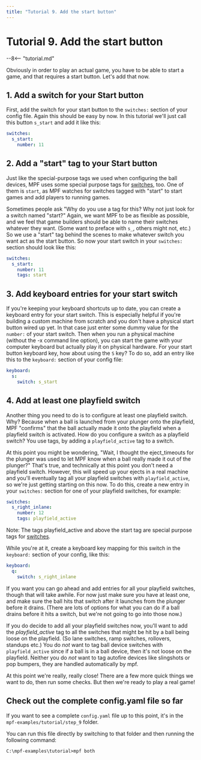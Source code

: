 ```yaml
---
title: "Tutorial 9. Add the start button"
---
```


# Tutorial 9. Add the start button

--8<-- "tutorial.md"

Obviously in order to play an actual game, you have to be able to start
a game, and that requires a start button. Let's add that now.

## 1. Add a switch for your Start button

First, add the switch for your start button to the `switches:` section
of your config file. Again this should be easy by now. In this tutorial
we'll just call this button `s_start` and add it like this:

``` yaml
switches:
  s_start:
    number: 11
```

## 2. Add a "start" tag to your Start button

Just like the special-purpose tags we used when configuring the ball
devices, MPF uses some
special purpose tags for [switches](../config/switches.md), too. One of them is `start`, as MPF watches for switches
tagged with "start" to start games and add players to running games.

Sometimes people ask "Why do you use a tag for this? Why not just look
for a switch named "start?" Again, we want MPF to be as flexible as
possible, and we feel that game builders should be able to name their
switches whatever they want. (Some want to preface with `s_`, others
might not, etc.) So we use a "start" tag behind the scenes to make
whatever switch you want act as the start button. So now your start
switch in your `switches:` section should look like this:

``` yaml
switches:
  s_start:
    number: 11
    tags: start
```

## 3. Add keyboard entries for your start switch

If you're keeping your keyboard shortcuts up to date, you can create a
keyboard entry for your start switch. This is especially helpful if
you're building a custom machine from scratch and you don't have a
physical start button wired up yet. In that case just enter some dummy
value for the `number:` of your start switch. Then when you run a
physical machine (without the -x command line option), you can start the
game with your computer keyboard but actually play it on physical
hardware. For your start button keyboard key, how about using the `S`
key? To do so, add an entry like this to the `keyboard:` section of your
config file:

``` yaml
keyboard:
  s:
    switch: s_start
```

## 4. Add at least one playfield switch

Another thing you need to do is to configure at least one playfield
switch. Why? Because when a ball is launched from your plunger onto the
playfield, MPF "confirms" that the ball actually made it onto the
playfield when a playfield switch is activated. How do you configure a
switch as a playfield switch? You use tags, by adding a
`playfield_active` tag to a switch.

At this point you might be wondering, "Wait, I thought the
eject_timeouts for the plunger was used to let MPF know when a ball
really made it out of the plunger?" That's true, and technically at
this point you don't need a playfield switch. However, this will speed
up your ejects in a real machine and you'll eventually tag all your
playfield switches with `playfield_active`, so we're just getting
starting on this now. To do this, create a new entry in your `switches:`
section for one of your playfield switches, for example:

``` yaml
switches:
  s_right_inlane:
    number: 12
    tags: playfield_active
```

Note: The tags playfield_active and above the start tag are special
purpose tags for [switches](../config/switches.md).

While you're at it, create a keyboard key mapping for this switch in
the `keyboard:` section of your config, like this:

``` yaml
keyboard:
  q:
    switch: s_right_inlane
```

If you want you can go ahead and add entries for all your playfield
switches, though that will take awhile. For now just make sure you have
at least one, and make sure the ball hits that switch after it launches
from the plunger before it drains. (There are lots of options for what
you can do if a ball drains before it hits a switch, but we're not
going to go into those now.)

If you do decide to add all your playfield switches now, you'll want to
add the *playfield_active* tag to all the switches that might be hit by
a ball being loose on the playfield. (So lane switches, ramp switches,
rollovers, standups etc.) You do *not* want to tag ball device switches
with `playfield_active` since if a ball is in a ball device, then it's
not loose on the playfield. Neither you do *not* want to tag autofire devices
like slingshots or pop bumpers, they are handled automatically by mpf.

At this point we're really, really close! There are a few more quick
things we want to do, then run some checks. But then we're ready to
play a real game!

## Check out the complete config.yaml file so far

If you want to see a complete `config.yaml` file up to this point, it's
in the `mpf-examples/tutorial/step_9` folder.

You can run this file directly by switching to that folder and then
running the following command:

``` doscon
C:\mpf-examples\tutorial>mpf both
```
